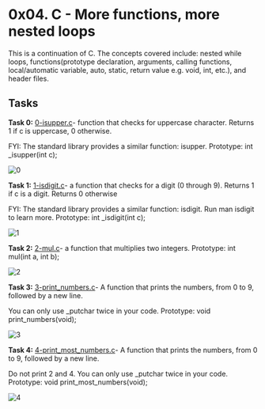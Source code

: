 # 0x04. C - More functions, more nested loops

This is a continuation of C. The concepts covered include: nested while loops, functions(prototype declaration, arguments, calling functions, local/automatic variable, auto, static, return value e.g. void, int, etc.), and header files.

## Tasks

**Task 0:** [0-isupper.c](https://github.com/Muthoni-Maryanne/alx-low_level_programming/blob/master/0x04-more_functions_nested_loops/0-isupper.c)- function that checks for uppercase character. Returns 1 if c is uppercase, 0 otherwise. 

FYI: The standard library provides a similar function: isupper. Prototype: int _isupper(int c);

![0](https://github.com/Muthoni-Maryanne/alx-low_level_programming/assets/107298263/e08aa5e3-d86e-410c-ac51-92a936c3a337)

**Task 1:** [1-isdigit.c](https://github.com/Muthoni-Maryanne/alx-low_level_programming/blob/master/0x04-more_functions_nested_loops/1-isdigit.c)- a function that checks for a digit (0 through 9). Returns 1 if c is a digit. Returns 0 otherwise

FYI: The standard library provides a similar function: isdigit. Run man isdigit to learn more. Prototype: int _isdigit(int c);

![1](https://github.com/Muthoni-Maryanne/alx-low_level_programming/assets/107298263/ead566b5-1df5-414c-bc7f-bfda55d51c8d)

**Task 2:** [2-mul.c](https://github.com/Muthoni-Maryanne/alx-low_level_programming/blob/master/0x04-more_functions_nested_loops/2-mul.c)- a function that multiplies two integers. Prototype: int mul(int a, int b);

![2](https://github.com/Muthoni-Maryanne/alx-low_level_programming/assets/107298263/839167d3-0a9e-4cb6-a3a1-9e8eb2044a66)

**Task 3:** [3-print_numbers.c](https://github.com/Muthoni-Maryanne/alx-low_level_programming/blob/master/0x04-more_functions_nested_loops/3-print_numbers.c)- A function that prints the numbers, from 0 to 9, followed by a new line. 

You can only use _putchar twice in your code. Prototype: void print_numbers(void);


![3](https://github.com/Muthoni-Maryanne/alx-low_level_programming/assets/107298263/8a473742-b816-458b-b008-70a4939cd373)

**Task 4:** [4-print_most_numbers.c](https://github.com/Muthoni-Maryanne/alx-low_level_programming/blob/master/0x04-more_functions_nested_loops/4-print_most_numbers.c)- A function that prints the numbers, from 0 to 9, followed by a new line. 

Do not print 2 and 4. You can only use _putchar twice in your code. Prototype: void print_most_numbers(void);


![4](https://github.com/Muthoni-Maryanne/alx-low_level_programming/assets/107298263/8b64a0c8-7b61-4ed3-bfcd-2efcd7af5478)
